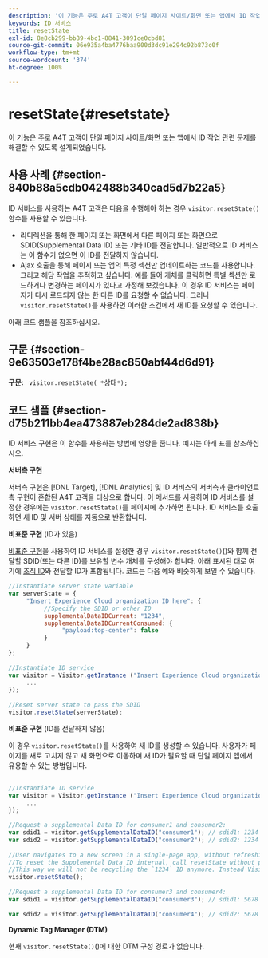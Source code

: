 ```yaml
---
description: '이 기능은 주로 A4T 고객이 단일 페이지 사이트/화면 또는 앱에서 ID 작업 관련 문제를 해결할 수 있도록 설계되었습니다. '
keywords: ID 서비스
title: resetState
exl-id: 8e8cb299-bb89-4bc1-8841-3091ce0cbd81
source-git-commit: 06e935a4ba4776baa900d3dc91e294c92b873c0f
workflow-type: tm+mt
source-wordcount: '374'
ht-degree: 100%

---
```


# resetState{#resetstate}

이 기능은 주로 A4T 고객이 단일 페이지 사이트/화면 또는 앱에서 ID 작업 관련 문제를 해결할 수 있도록 설계되었습니다. 

## 사용 사례 {#section-840b88a5cdb042488b340cad5d7b22a5}

ID 서비스를 사용하는 A4T 고객은 다음을 수행해야 하는 경우 `visitor.resetState()` 함수를 사용할 수 있습니다.

* 리디렉션을 통해 한 페이지 또는 화면에서 다른 페이지 또는 화면으로 SDID(Supplemental Data ID) 또는 기타 ID를 전달합니다. 일반적으로 ID 서비스는 이 함수가 없으면 이 ID를 전달하지 않습니다.
* Ajax 호출을 통해 페이지 또는 앱의 특정 섹션만 업데이트하는 코드를 사용합니다. 그리고 해당 작업을 추적하고 싶습니다. 예를 들어 개체를 클릭하면 특별 섹션만 로드하거나 변경하는 페이지가 있다고 가정해 보겠습니다. 이 경우 ID 서비스는 페이지가 다시 로드되지 않는 한 다른 ID를 요청할 수 없습니다. 그러나 `visitor.resetState()`를 사용하면 이러한 조건에서 새 ID를 요청할 수 있습니다.

아래 코드 샘플을 참조하십시오.

## 구문 {#section-9e63503e178f4be28ac850abf44d6d91}

**구문:** ` visitor.resetState( *`상태`*);`

## 코드 샘플 {#section-d75b211bb4ea473887eb284de2ad838b}

ID 서비스 구현은 이 함수를 사용하는 방법에 영향을 줍니다. 예시는 아래 표를 참조하십시오.

**서버측 구현**

서버측 구현은 [!DNL Target], [!DNL Analytics] 및 ID 서비스의 서버측과 클라이언트측 구현이 혼합된 A4T 고객을 대상으로 합니다. 이 메서드를 사용하여 ID 서비스를 설정한 경우에는 `visitor.resetState()`를 페이지에 추가하면 됩니다. ID 서비스를 호출하면 새 ID 및 서버 상태를 자동으로 반환합니다.

**비표준 구현** (ID가 있음)

[비표준 구현](../../implementation-guides/implementation-guides.md#section-2c4f2db1f9704315a7cccab6d2e07113)을 사용하여 ID 서비스를 설정한 경우 `visitor.resetState()`()와 함께 전달할 SDID(또는 다른 ID)를 보유할 변수 개체를 구성해야 합니다. 아래 표시된 대로 여기에 [조직 ID](../../reference/requirements.md#section-a02f537129a64ffbb690d5738d360c26)와 전달할 ID가 포함됩니다. 코드는 다음 예와 비슷하게 보일 수 있습니다.

```js
//Instantiate server state variable 
var serverState = { 
     "Insert Experience Cloud organization ID here": { 
          //Specify the SDID or other ID 
          supplementalDataIDCurrent: "1234", 
          supplementalDataIDCurrentConsumed: { 
               "payload:top-center": false 
          } 
     } 
}; 
 
//Instantiate ID service 
var visitor = Visitor.getInstance ("Insert Experience Cloud organization ID here", { 
     ... 
}); 
 
//Reset server state to pass the SDID 
visitor.resetState(serverState);
```

**비표준 구현** (ID를 전달하지 않음)

이 경우 `visitor.resetState()`를 사용하여 새 ID를 생성할 수 있습니다. 사용자가 페이지를 새로 고치지 않고 새 화면으로 이동하며 새 ID가 필요할 때 단일 페이지 앱에서 유용할 수 있는 방법입니다.

```js
 
//Instantiate ID service 
var visitor = Visitor.getInstance ("Insert Experience Cloud organization ID here", { 
     ... 
}); 
 
//Request a supplemental Data ID for consumer1 and consumer2: 
var sdid1 = visitor.getSupplementalDataID("consumer1"); // sdid1: 1234 
var sdid2 = visitor.getSupplementalDataID("consumer2"); // sdid2: 1234 
 
//User navigates to a new screen in a single-page app, without refreshing the page. 
//To reset the Supplemental Data ID internal, call resetState without passing any parameters. 
//This way we will not be recycling the `1234` ID anymore. Instead Visitor will generate a new supplemental Data ID going forward. 
visitor.resetState(); 
 
//Request a supplemental Data ID for consumer3 and consumer4: 
var sdid1 = visitor.getSupplementalDataID("consumer3"); // sdid1: 5678 
 
var sdid2 = visitor.getSupplementalDataID("consumer4"); // sdid2: 5678
```

**Dynamic Tag Manager (DTM)**

현재 `visitor.resetState()`()에 대한 DTM 구성 경로가 없습니다.

